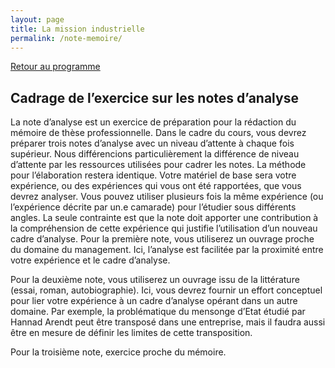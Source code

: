 ```yaml
---
layout: page
title: La mission industrielle
permalink: /note-memoire/
---
```

[Retour au programme](/ami/)


## Cadrage de l’exercice sur les notes d’analyse

La note d’analyse est un exercice de préparation pour la rédaction du mémoire de thèse professionnelle. Dans le cadre du cours, vous devrez préparer trois notes d’analyse avec un niveau d’attente à chaque fois supérieur. Nous différencions particulièrement la différence de niveau d’attente par les ressources utilisées pour cadrer les notes.
La méthode pour l’élaboration restera identique. Votre matériel de base sera votre expérience, ou des expériences qui vous ont été rapportées, que vous devrez analyser. Vous pouvez utiliser plusieurs fois la même expérience (ou l’expérience décrite par un.e camarade) pour l’étudier sous différents angles. La seule contrainte est que la note doit apporter une contribution à la compréhension de cette expérience qui justifie l’utilisation d’un nouveau cadre d’analyse.
Pour la première note, vous utiliserez un ouvrage proche du domaine du management. Ici, l’analyse est facilitée par la proximité entre votre expérience et le cadre d’analyse.

Pour la deuxième note, vous utiliserez un ouvrage issu de la littérature (essai, roman, autobiographie). Ici, vous devrez fournir un effort conceptuel pour lier votre expérience à un cadre d’analyse opérant dans un autre domaine. Par exemple, la problématique du mensonge d’Etat étudié par Hannad Arendt peut être transposé dans une entreprise, mais il faudra aussi être en mesure de définir les limites de cette transposition.

Pour la troisième note, exercice proche du mémoire.
